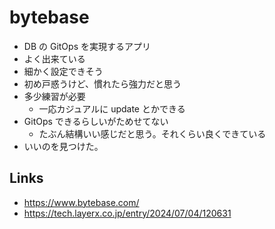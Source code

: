 # bytebase

- DB の GitOps を実現するアプリ
- よく出来ている
- 細かく設定できそう
- 初め戸惑うけど、慣れたら強力だと思う
- 多少練習が必要
  - 一応カジュアルに update とかできる
- GitOps できるらしいがためせてない
  - たぶん結構いい感じだと思う。それくらい良くできている
- いいのを見つけた。

## Links
- https://www.bytebase.com/
- https://tech.layerx.co.jp/entry/2024/07/04/120631
